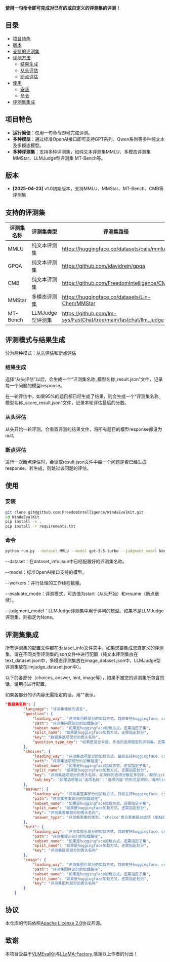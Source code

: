 **使用一句命令即可完成对已有的或自定义的评测集的评测！**

## 目录

- [项目特色](#项目特色)
- [版本](#版本)
- [支持的评测集](#支持的评测集)
- [评测方法](#评测方法)
    - [结果生成](#结果生成)
    - [从头评估](#从头评估)
    - [断点评估](#断点评估)
- [使用](#使用)
    - [安装](#安装)
    - [命令](#命令)
- [评测集集成](#评测集集成)

## 项目特色

- **运行简便**：仅用一句命令即可完成评测。
- **多种模型**：通过标准OpenAI接口即可支持GPT系列、Qwen系列等多种纯文本及多模态模型。
- **多种评测集**：支持多种评测集，如纯文本评测集MMLU、多模态评测集MMStar、LLMJudge型评测集
MT-Bench等。

## 版本

- **[2025-04-23]** v1.0初始版本，支持MMLU、MMStar、MT-Bench、CMB等评测集

## 支持的评测集
| 评测集名称       | 评测集类型         | 评测集路径           |
| --------------- | ----------------- | ----------------- |
| MMLU            | 纯文本评测集       | https://huggingface.co/datasets/cais/mmlu |
| GPQA            | 纯文本评测集       | https://github.com/idavidrein/gpqa                                         |
| CMB             | 纯文本评测集       | https://github.com/FreedomIntelligence/CMB                                         |
| MMStar          | 多模态评测集       | https://huggingface.co/datasets/Lin-Chen/MMStar |
| MT-Bench        | LLMJudge型评测集   | https://github.com/lm-sys/FastChat/tree/main/fastchat/llm_judge                                         |

## 评测模式与结果生成

分为两种模式：[从头评估](#从头评估)和[断点评估](#断点评估)

### 结果生成

选择“从头评估”以后，会生成一个“评测集名称_模型名称_result.json”文件，记录每一个问题的模型response。

在一轮评估中，如果95%的题目都已经生成了结果，则会生成一个“评测集名称_模型名称_score_result.json”文件，记录本轮评估最后的分数。

### 从头评估

从头开始一轮评测。会重置评测的结果文件，将所有题目的模型response都设为null。

### 断点评估

进行一次断点评估时，会读取result.json文件中每一个问题是否已经生成response。若生成，则跳过该问题的评估。

## 使用

### 安装

```bash
git clone git@github.com:FreedomIntelligence/WindaEvalKit.git
cd WindaEvalKit
pip install -e .
pip install -r requirements.txt
```

### 命令

```bash
python run.py --dataset MMLU --model gpt-3.5-turbo --judgment_model None --workers 64 --evaluate_mode start
```
--dataset：在dataset_info.json中已经配置好的评测集名称。

--model：标准OpenAI接口支持的模型。

--workers：并行处理的工作线程数量。

--evaluate_mode：评测模式，可选值为start（从头开始）和resume（断点继续）。

--judgment_model：LLMJudge评测集中用于评判的模型。如果不是LLMJudge评测集，则指定为None。

## 评测集集成

所有评测集的配置文件都在dataset_info文件夹中。如果您要集成您自定义的评测集，请在不同类型评测集的json文件中进行配置（纯文本评测集放在text_dataset.json中，多模态评测集放在image_dataset.json中，LLMJudge型评测集放在llmjudge_dataset.json中）。

以下的各部分（choices, answer, hint, image等），如果不被您的评测集所包含的话，请用{}进行配置。

如果各部分的子内容无需指定的话，用""表示。

```json
"数据集名称": {
        "language": "评测集使用的语言",
        "question": {
            "loading_way": "评测集问题部分的加载方式，目前支持huggingface、csv、json",
            "path": "评测集问题部分的加载路径",
            "subset_name": "如果是huggingface加载方式，还需指定子集",
            "split_name": "如果是huggingface加载方式，还需指定划分",
            "key": "数据集选项部分的表头名称",
            "question_type_key": "如果是混合单选、多选的选择题型的评测集，还需指定评测集问题类型的表头名称"
        },
        "choices": {
            "loading_way": "评测集选项部分的加载方式，目前支持huggingface、csv、json",
            "path": "评测集选项部分的加载路径",
            "subset_name": "如果是huggingface加载方式，还需指定子集",
            "split_name": "如果是huggingface加载方式，还需指定划分",
            "key": "评测集选项部分的表头名称。如果你的选项分散在多列中，请用list的形式指定，如['Option1', 'Option2', 'Option3', 'Option4']",
            "sub_key": "如果选项是以'选项名称'：'选项内容'的形式呈现的，请用list的形式指定所有'选项名称'"
        },
        "answer": {
            "loading_way": "评测集答案部分的加载方式，目前支持huggingface、csv、json",
            "path": "评测集答案部分的加载路径",
            "subset_name": "如果是huggingface加载方式，还需指定子集",
            "split_name": "如果是huggingface加载方式，还需指定划分",
            "key": "评测集答案部分的表头名称",
            "answer_type": "评测集答案的类型，'choice'表示答案是以选项（即ABCD）的形式呈现的，'content'表示答案是以选项内容的形式呈现的"
        },
        "hint": {
            "loading_way": "评测集提示部分的加载方式，目前支持huggingface、csv、json",
            "path": "评测集提示部分的加载路径",
            "subset_name": "如果是huggingface加载方式，还需指定子集",
            "split_name": "如果是huggingface加载方式，还需指定划分",
            "key": "评测集提示部分的表头名称"
        },
        "image": {
            "loading_way": "评测集图片部分的加载方式，目前支持huggingface、csv、json",
            "path": "评测集图片部分的加载路径",
            "subset_name": "如果是huggingface加载方式，还需指定子集",
            "split_name": "如果是huggingface加载方式，还需指定划分",
            "key": "评测集图片部分的表头名称"
        }
    }
```

## 协议

本仓库的代码依照[Apache License 2.0](LICENSE)协议开源。

## 致谢

本项目受益于[VLMEvalKit](https://github.com/open-compass/VLMEvalKit)与[LLaMA-Factory](https://github.com/hiyouga/LLaMA-Factory),感谢以上作者的付出！